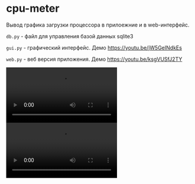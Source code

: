 # cpu-meter

Вывод графика загрузки процессора в прилоежние и в web-интерфейс.

`db.py` - файл для управления базой данных sqlite3

`gui.py` - графический интерфейс. Демо https://youtu.be/jW5GeINdkEs

`web.py` - веб версия приложения. Демо https://youtu.be/ksgVUSfJ2TY

![](./gui.mp4)
![](./web.mp4)
